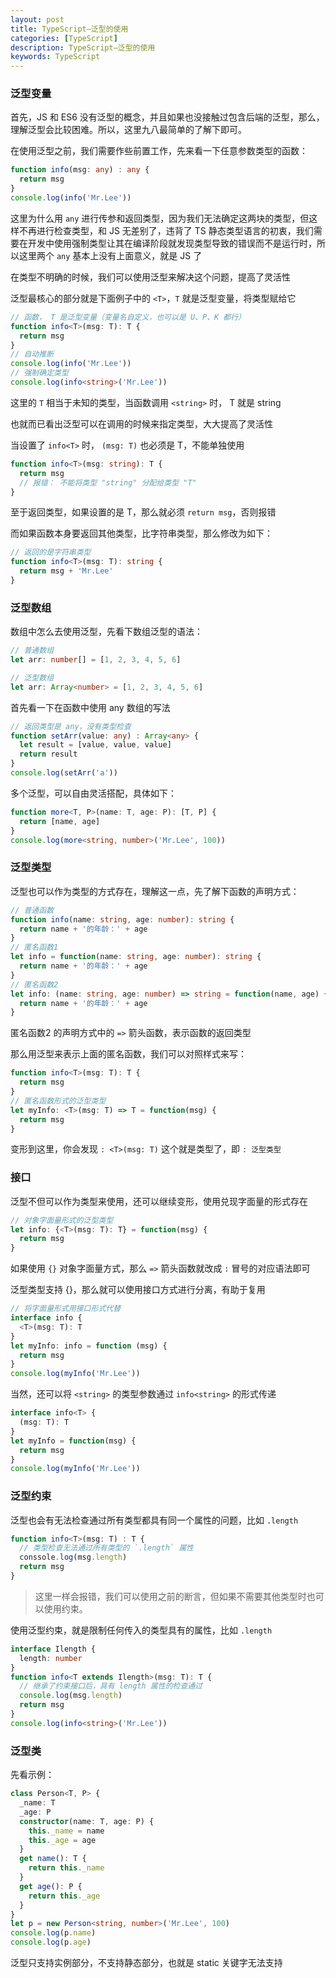 ```yaml
---
layout: post
title: TypeScript—泛型的使用
categories: [TypeScript]
description: TypeScript—泛型的使用
keywords: TypeScript
---
```




### 泛型变量

首先，JS 和 ES6 没有泛型的概念，并且如果也没接触过包含后端的泛型，那么，理解泛型会比较困难。所以，这里九八最简单的了解下即可。

在使用泛型之前，我们需要作些前置工作，先来看一下任意参数类型的函数：

```ts
function info(msg: any) : any {
  return msg
}
console.log(info('Mr.Lee'))
```

这里为什么用 `any` 进行传参和返回类型，因为我们无法确定这两块的类型，但这样不再进行检查类型，和 JS 无差别了，违背了 TS 静态类型语言的初衷，我们需要在开发中使用强制类型让其在编译阶段就发现类型导致的错误而不是运行时，所以这里两个 `any` 基本上没有上面意义，就是 JS 了

在类型不明确的时候，我们可以使用泛型来解决这个问题，提高了灵活性

泛型最核心的部分就是下面例子中的 `<T>`，`T` 就是泛型变量，将类型赋给它

```ts
// 函数， T 是泛型变量（变量名自定义，也可以是 U、P、K 都行）
function info<T>(msg: T): T {
  return msg
}
// 自动推断
console.log(info('Mr.Lee'))
// 强制确定类型
console.log(info<string>('Mr.Lee'))
```

这里的 `T` 相当于未知的类型，当函数调用 `<string>` 时， T 就是 string

也就而已看出泛型可以在调用的时候来指定类型，大大提高了灵活性

当设置了 `info<T>` 时， `(msg: T)` 也必须是 T，不能单独使用

```ts
function info<T>(msg: string): T {
  return msg
  // 报错： 不能将类型 "string" 分配给类型 "T"
}
```

至于返回类型，如果设置的是 T，那么就必须 `return msg`，否则报错

而如果函数本身要返回其他类型，比字符串类型，那么修改为如下：

```ts
// 返回的是字符串类型
function info<T>(msg: T): string {
  return msg + 'Mr.Lee'
}
```

### 泛型数组

数组中怎么去使用泛型，先看下数组泛型的语法：

```ts
// 普通数组
let arr: number[] = [1, 2, 3, 4, 5, 6]

// 泛型数组
let arr: Array<number> = [1, 2, 3, 4, 5, 6]
```

首先看一下在函数中使用 any 数组的写法

```ts
// 返回类型是 any，没有类型检查
function setArr(value: any) : Array<any> {
  let result = [value, value, value]
  return result
}
console.log(setArr('a'))
```

多个泛型，可以自由灵活搭配，具体如下：

```ts
function more<T, P>(name: T, age: P): [T, P] {
  return [name, age]
}
console.log(more<string, number>('Mr.Lee', 100))
```

### 泛型类型

泛型也可以作为类型的方式存在，理解这一点，先了解下函数的声明方式：

```ts
// 普通函数
function info(name: string, age: number): string {
  return name + '的年龄：' + age
}
// 匿名函数1
let info = function(name: string, age: number): string {
  return name + '的年龄：' + age
}
// 匿名函数2
let info: (name: string, age: number) => string = function(name, age) {
  return name + '的年龄：' + age
}
```

匿名函数2 的声明方式中的 `=>` 箭头函数，表示函数的返回类型

那么用泛型来表示上面的匿名函数，我们可以对照样式来写：

```ts
function info<T>(msg: T): T {
  return msg
}
// 匿名函数形式的泛型类型
let myInfo: <T>(msg: T) => T = function(msg) {
  return msg
}
```

变形到这里，你会发现 `: <T>(msg: T)` 这个就是类型了，即 `: 泛型类型`

### 接口

泛型不但可以作为类型来使用，还可以继续变形，使用兑现字面量的形式存在

```ts
// 对象字面量形式的泛型类型
let info: {<T>(msg: T): T} = function(msg) {
  return msg
}
```

如果使用 `{}` 对象字面量方式，那么 `=>` 箭头函数就改成 `:` 冒号的对应语法即可

泛型类型支持 {}，那么就可以使用接口方式进行分离，有助于复用

```ts
// 将字面量形式用接口形式代替
interface info {
  <T>(msg: T): T
}
let myInfo: info = function (msg) {
  return msg
}
console.log(myInfo('Mr.Lee'))
```

当然，还可以将 `<string>` 的类型参数通过 `info<string>` 的形式传递

```ts
interface info<T> {
  (msg: T): T
}
let myInfo = function(msg) {
  return msg
}
console.log(myInfo('Mr.Lee'))
```

### 泛型约束

泛型也会有无法检查通过所有类型都具有同一个属性的问题，比如 `.length`

```ts
function info<T>(msg: T) : T {
  // 类型检查无法通过所有类型的 `.length` 属性
  conssole.log(msg.length)
  return msg
} 
```

> 这里一样会报错，我们可以使用之前的断言，但如果不需要其他类型时也可以使用约束。

使用泛型约束，就是限制任何传入的类型具有的属性，比如 `.length`

```ts
interface Ilength {
  length: number
}
function info<T extends Ilength>(msg: T): T {
  // 继承了约束接口后，具有 length 属性的检查通过
  console.log(msg.length)
  return msg
}
console.log(info<string>('Mr.Lee'))
```

### 泛型类

先看示例：

```ts
class Person<T, P> {
  _name: T
  _age: P
  constructor(name: T, age: P) {
    this._name = name
    this._age = age
  }
  get name(): T {
    return this._name
  }
  get age(): P {
    return this._age
  }
}
let p = new Person<string, number>('Mr.Lee', 100)
console.log(p.name)
console.log(p.age)
```

泛型只支持实例部分，不支持静态部分，也就是 static 关键字无法支持